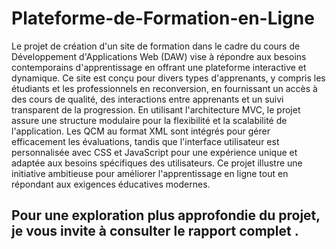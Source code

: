 # Plateforme-de-Formation-en-Ligne
Le projet de création d'un site de formation dans le cadre du cours de Développement d'Applications Web (DAW) vise à répondre aux besoins contemporains d'apprentissage en offrant une plateforme interactive et dynamique. Ce site est conçu pour divers types d'apprenants, y compris les étudiants et les professionnels en reconversion, en fournissant un accès à des cours de qualité, des interactions entre apprenants et un suivi transparent de la progression. En utilisant l'architecture MVC, le projet assure une structure modulaire pour la flexibilité et la scalabilité de l'application. Les QCM au format XML sont intégrés pour gérer efficacement les évaluations, tandis que l'interface utilisateur est personnalisée avec CSS et JavaScript pour une expérience unique et adaptée aux besoins spécifiques des utilisateurs. Ce projet illustre une initiative ambitieuse pour améliorer l'apprentissage en ligne tout en répondant aux exigences éducatives modernes.
## Pour une exploration plus approfondie du projet, je vous invite à consulter le rapport complet .
